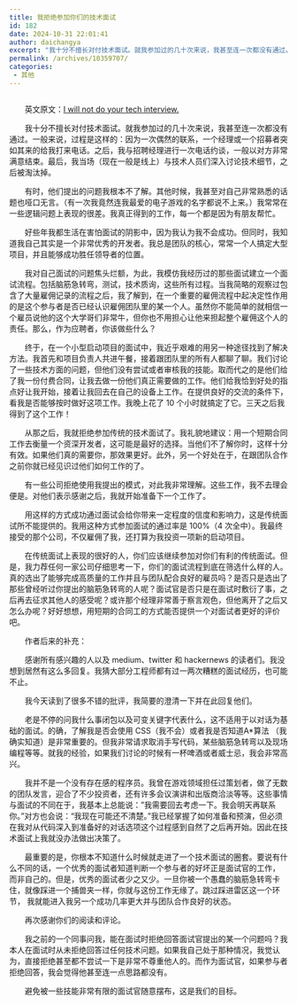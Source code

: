 ```yaml
---
title: 我拒绝参加你们的技术面试
id: 182
date: 2024-10-31 22:01:41
author: daichangya
excerpt: "我十分不擅长对付技术面试。就我参加过的几十次来说，我甚至连一次都没有通过。一般来说，过程是这样的：因为一次偶然的联系，一个经理或一个招募者"
permalink: /archives/10359707/
categories:
 - 其他
---
```




<img src="http://images.cnitblog.com/news/66372/201308/26110643-22e87c02e3124537ab680fd7b05c5731.jpg" alt="" style="margin:0px; padding:0px; font-size:14px; line-height:1.5em; border:none">


　　英文原文：[I will not do your tech interview.](https://medium.com/lessons-learned/80ba19c55883)


　　我十分不擅长对付技术面试。就我参加过的几十次来说，我甚至连一次都没有通过。一般来说，过程是这样的：因为一次偶然的联系，一个经理或一个招募者突如其来的给我打来电话。之后，我与招聘经理进行一次电话约谈，一般以对方非常满意结束。最后，我当场（现在一般是线上）与技术人员们深入讨论技术细节，之后被淘汰掉。


　　有时，他们提出的问题我根本不了解。其他时候，我甚至对自己非常熟悉的话题也哑口无言。（有一次我竟然连我最爱的电子游戏的名字都说不上来。）我常常在一些逻辑问题上表现的很差。我真正得到的工作，每一个都是因为有朋友帮忙。


　　好些年我都生活在害怕面试的阴影中，因为我认为我不会成功。但同时，我知道我自己其实是一个非常优秀的开发者。我总是团队的核心，常常一个人搞定大型项目，并且能够成功胜任领导者的位置。


　　我对自己面试的问题焦头烂额，为此，我模仿我经历过的那些面试建立一个面试流程。包括脑筋急转弯，测试，技术质询，这些所有过程。当我简略的观察过包含了大量雇佣记录的流程之后，我了解到，在一个重要的雇佣流程中起决定性作用的是这个参与者是否已经认识雇佣团队里的某一个人。虽然你不能简单的就相信一个雇员说他的这个大学哥们非常牛，但你也不用担心让他来担起整个雇佣这个人的责任。那么，作为应聘者，你该做些什么？


　　终于，在一个小型启动项目的面试中，我近乎艰难的用另一种途径找到了解决方法。我首先和项目负责人共进午餐，接着跟团队里的所有人都聊了聊。我们讨论了一些技术方面的问题，但他们没有尝试或者审核我的技能。取而代之的是他们给了我一份付费合同，让我去做一份他们真正需要做的工作。他们给我恰到好处的指点好让我开始，接着让我回去在自己的设备上工作。在提供良好的交流的条件下，看我是否能够按时做好这项工作。我晚上花了 10 个小时就搞定了它。三天之后我得到了这个工作！


　　从那之后，我就拒绝参加传统的技术面试了。我&#31036;貌地建议：用一个短期合同工作去衡量一个资深开发者，这可能是最好的选择。当他们不了解你时，这样十分有效。如果他们真的需要你，那效果更好。此外，另一个好处在于，在跟团队合作之前你就已经见识过他们如何工作的了。


　　有一些公司拒绝使用我提出的模式，对此我非常理解。这些工作，我不去理会便是。对他们表示感谢之后，我就开始准备下一个工作了。


　　用这样的方式成功通过面试会给你带来一定程度的信度和影响力，这是传统面试所不能提供的。我用这种方式参加面试的通过率是 100%（4 次全中）。我最终接受的那个公司，不仅雇佣了我，还打算为我投资一项新的启动项目。


　　在传统面试上表现的很好的人，你们应该继续参加对你们有利的传统面试。但是，我力荐任何一家公司仔细思考一下，你们的面试流程到底在筛选什么样的人。真的选出了能够完成高质量的工作并且与团队配合良好的雇员吗？是否只是选出了那些曾经听过你提出的脑筋急转弯的人呢？面试官是否只是在面试时敷衍了事，之后再去征求其他人的感受呢？或许那个经理非常善于察言观色，但他离开了之后又怎么办呢？好好想想，用短期的合同工的方式能否提供一个对面试者更好的评价吧。


　　作者后来的补充：


　　感谢所有感兴趣的人以及 medium、twitter 和 hackernews 的读者们。我没想到居然有这么多回复。我猜大部分工程师都有过一两次糟糕的面试经历，也可能不止。


　　我今天读到了很多不错的批评，我简要的澄清一下并在此回复他们。


　　老是不停的问我什么事闭包以及可变关键字代表什么，这不适用于以对话为基础的面试。的确，了解我是否会使用 CSS（我不会）或者我是否知道A*算法 （我确实知道）是非常重要的。但我非常请求取消手写代码，某些脑筋急转弯以及现场编程等等。就我的经验，如果我们讨论的时候有一杯啤酒或者威士忌，我会非常高兴。


　　我并不是一个没有存在感的程序员。我曾在游戏领域担任过策划者，做了无数的团队发言，迎合了不少投资者，还有许多会议演讲和出版商洽淡等等。这些事情与面试的不同在于，我基本上总能说：”我需要回去考虑一下。我会明天再联系你。”对方也会说：“我现在可能还不清楚。”我已经掌握了如何准备和预演，但必须在我对从代码深入到准备好的对话选项这个过程感到自然了之后再开始。因此在技术面试上我就没办法做出决策了。


　　最重要的是，你根本不知道什么时候就走进了一个技术面试的圈套。要说有什么不同的话，一个优秀的面试者知道判断一个参与者的好坏正是面试官的工作， 而非自己的。但是，优秀的面试者少之又少。一旦你被一个愚蠢的脑筋急转弯卡住，就像踩进一个捕兽夹一样，你就与这份工作无缘了。跳过踩进雷区这一个环节， 我就能进入我另一个成功几率更大并与团队合作良好的状态。


　　再次感谢你们的阅读和评论。


　　我之前的一个同事问我，能在面试时拒绝回答面试官提出的某一个问题吗？我本人在面试时从未拒绝回答过任何技术问题。如果我自己处于那种情况，我觉认为，直接拒绝甚至都不尝试一下是非常不尊重他人的。而作为面试官，如果参与者拒绝回答，我会觉得他甚至连一点思路都没有。


　　避免被一些技能非常有限的面试官随意摆布，这是我们的目标。
